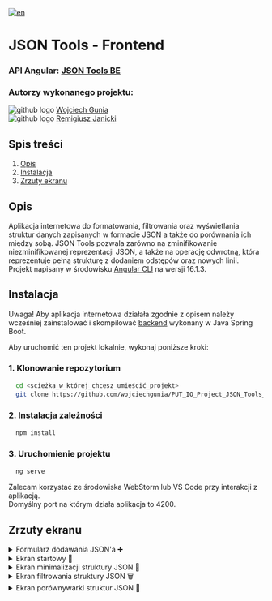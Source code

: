 [![en](https://img.shields.io/badge/lang-en-red.svg)](https://github.com/wojciechgunia/PUT_IO_Project_JSON_Tools_FE/blob/main/README-en.md)

# JSON Tools - Frontend

### API Angular: [JSON Tools BE](https://github.com/wojciechgunia/PUT_IO_Project_JSON_Tools)

### Autorzy wykonanego projektu:
<img src="https://skillicons.dev/icons?i=github" height="25" alt="github logo"/> [Wojciech Gunia](https://github.com/wojciechgunia)<br>
<img src="https://skillicons.dev/icons?i=github" height="25" alt="github logo"/> [Remigiusz Janicki](https://github.com/TheRemekk)
## Spis treści

1. [Opis](#l1)
2. [Instalacja](#l2)
3. [Zrzuty ekranu](#l3)

<a id="l1"></a>
## Opis

Aplikacja internetowa do formatowania, filtrowania oraz wyświetlania struktur danych zapisanych w formacie JSON a także do porównania ich między sobą. 
JSON Tools pozwala zarówno na zminifikowanie niezminifikowanej reprezentacji JSON, a także na operację odwrotną, która reprezentuje pełną strukturę z dodaniem odstępów oraz nowych linii.
Projekt napisany w środowisku [Angular CLI](https://github.com/angular/angular-cli) na wersji 16.1.3.  


<a id="l2"></a>
## Instalacja

Uwaga! Aby aplikacja internetowa działała zgodnie z opisem należy wcześniej zainstalować i skompilować [backend](https://github.com/wojciechgunia/PUT_IO_Project_JSON_Tools) wykonany w Java Spring Boot.

Aby uruchomić ten projekt lokalnie, wykonaj poniższe kroki:

### 1. Klonowanie repozytorium  
```bash
  cd <scieżka_w_której_chcesz_umieścić_projekt>
  git clone https://github.com/wojciechgunia/PUT_IO_Project_JSON_Tools_FE
  ``` 

### 2. Instalacja zależności
```bash
  npm install
  ``` 

### 3. Uruchomienie projektu
```bash
  ng serve  
  ```

Zalecam korzystać ze środowiska WebStorm lub VS Code przy interakcji z aplikacją.  
Domyślny port na którym działa aplikacja to 4200.

<a id="l3"></a>
## Zrzuty ekranu

<details>
  <summary>Formularz dodawania JSON'a ➕</summary>
  <img src="screenshots/JSON Tools s1.PNG" alt="Formularz dodawania JSON"/>
</details>

<details>
  <summary>Ekran startowy 🚩</summary>
  <img src="screenshots/JSON Tools s2.PNG" alt="Ekran startowy"/>
</details>

<details>
  <summary>Ekran minimalizacji struktury JSON 🧬</summary>
  <img src="screenshots/JSON Tools s3.PNG" alt="Ekran minimalizacji struktury JSON"/>
</details>

<details>
  <summary>Ekran filtrowania struktury JSON 🗑</summary>
  <img src="screenshots/JSON Tools s4.PNG" alt="Ekran filtrowania struktury JSON"/>
</details>

<details>
  <summary>Ekran porównywarki struktur JSON 🎎</summary>
  <img src="screenshots/JSON Tools s5.PNG" alt="Ekran porownywarki struktur JSON"/>
</details>
